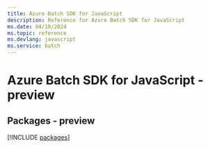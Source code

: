 ```yaml
---
title: Azure Batch SDK for JavaScript
description: Reference for Azure Batch SDK for JavaScript
ms.date: 04/10/2024
ms.topic: reference
ms.devlang: javascript
ms.service: batch
---
```

# Azure Batch SDK for JavaScript - preview
## Packages - preview
[!INCLUDE [packages](batch-index.md)]